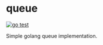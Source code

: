 # queue

[![go test](https://github.com/skamenetskiy/queue/actions/workflows/go.yml/badge.svg)](https://github.com/skamenetskiy/queue/actions/workflows/go.yml)

Simple golang queue implementation.
